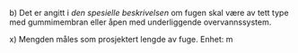 b) Det er angitt i *den spesielle beskrivelsen* om fugen skal være av tett type med gummimembran eller åpen med underliggende overvannssystem.

x) Mengden måles som prosjektert lengde av fuge. Enhet: m

